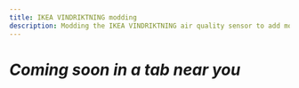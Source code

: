 ```yaml
---
title: IKEA VINDRIKTNING modding
description: Modding the IKEA VINDRIKTNING air quality sensor to add more features and support ESPHome
---
```


# _Coming soon in a tab near you_
